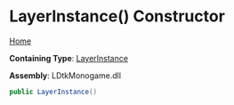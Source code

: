 # LayerInstance\(\) Constructor

[Home](../../../README.md)

**Containing Type**: [LayerInstance](../README.md)

**Assembly**: LDtkMonogame\.dll

```csharp
public LayerInstance()
```

